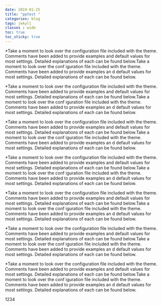 ```yaml
---
date: 2019-01-25
title: "pptest "
categories: blog
tags: jekyll
classes : wide
toc: true
toc_sticky: true
---
```


*Take a moment to look over the configuration file included with the theme. 
Comments have been added to provide examples and default values for most settings. 
Detailed explanations of each can be found below.Take a moment to look over the conf
iguration file included with the theme. Comments have been added to provide examples an
d default values for most settings. Detailed explanations of each can be found below.

*Take a moment to look over the configuration file included with the theme. 
Comments have been added to provide examples and default values for most settings. 
Detailed explanations of each can be found below.Take a moment to look over the conf
iguration file included with the theme. Comments have been added to provide examples an
d default values for most settings. Detailed explanations of each can be found below.

*Take a moment to look over the configuration file included with the theme. 
Comments have been added to provide examples and default values for most settings. 
Detailed explanations of each can be found below.Take a moment to look over the conf
iguration file included with the theme. Comments have been added to provide examples an
d default values for most settings. Detailed explanations of each can be found below.

*Take a moment to look over the configuration file included with the theme. 
Comments have been added to provide examples and default values for most settings. 
Detailed explanations of each can be found below.Take a moment to look over the conf
iguration file included with the theme. Comments have been added to provide examples an
d default values for most settings. Detailed explanations of each can be found below.

*Take a moment to look over the configuration file included with the theme. 
Comments have been added to provide examples and default values for most settings. 
Detailed explanations of each can be found below.Take a moment to look over the conf
iguration file included with the theme. Comments have been added to provide examples an
d default values for most settings. Detailed explanations of each can be found below.

*Take a moment to look over the configuration file included with the theme. 
Comments have been added to provide examples and default values for most settings. 
Detailed explanations of each can be found below.Take a moment to look over the conf
iguration file included with the theme. Comments have been added to provide examples an
d default values for most settings. Detailed explanations of each can be found below.

*Take a moment to look over the configuration file included with the theme. 
Comments have been added to provide examples and default values for most settings. 
Detailed explanations of each can be found below.Take a moment to look over the conf
iguration file included with the theme. Comments have been added to provide examples an
d default values for most settings. Detailed explanations of each can be found below.

1234
